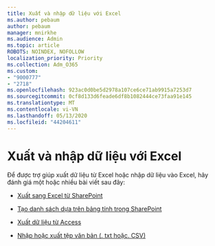 ```yaml
---
title: Xuất và nhập dữ liệu với Excel
ms.author: pebaum
author: pebaum
manager: mnirkhe
ms.audience: Admin
ms.topic: article
ROBOTS: NOINDEX, NOFOLLOW
localization_priority: Priority
ms.collection: Adm_O365
ms.custom:
- "9000777"
- "2718"
ms.openlocfilehash: 923ac0d0be5d2978a107ce6ce71ab9915a7253d7
ms.sourcegitcommit: 0cf8d133d6feade6df8b1082444ce73faa91e145
ms.translationtype: MT
ms.contentlocale: vi-VN
ms.lasthandoff: 05/13/2020
ms.locfileid: "44204611"
---
```

# <a name="exporting-and-importing-data-with-excel"></a>Xuất và nhập dữ liệu với Excel

Để được trợ giúp xuất dữ liệu từ Excel hoặc nhập dữ liệu vào Excel, hãy đánh giá một hoặc nhiều bài viết sau đây:

- [Xuất sang Excel từ SharePoint](https://support.office.com/client/bfb2ea48-6118-4fa9-abb6-cced9424e5d9)

- [Tạo danh sách dựa trên bảng tính trong SharePoint](https://support.office.com/article/Create-a-list-based-on-a-spreadsheet-380CFEB5-6E14-438E-988A-C2B9BEA574FA)

- [Xuất dữ liệu từ Access](https://support.office.com/client/64E974E6-AE43-4301-A53E-20463655B1A9)

- [Nhập hoặc xuất tệp văn bản (. txt hoặc. CSV)](https://support.office.com/client/5250ac4c-663c-47ce-937b-339e391393ba)
